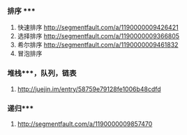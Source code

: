 ### 排序 ***
1. 快速排序  http://segmentfault.com/a/1190000009426421
2. 选择排序  http://segmentfault.com/a/1190000009366805
3. 希尔排序  http://segmentfault.com/a/1190000009461832
4. 冒泡排序

### 堆栈***，队列，链表
1.  http://juejin.im/entry/58759e79128fe1006b48cdfd 

### 递归***
1. http://segmentfault.com/a/1190000009857470





